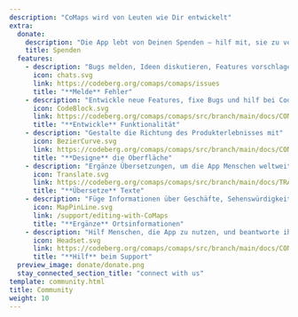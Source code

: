 ```yaml
---
description: "CoMaps wird von Leuten wie Dir entwickelt"
extra:
  donate:
    description: "Die App lebt von Deinen Spenden – hilf mit, sie zu verbessern"
    title: Spenden
  features:
    - description: "Bugs melden, Ideen diskutieren, Features vorschlagen"
      icon: chats.svg
      link: https://codeberg.org/comaps/comaps/issues
      title: "**Melde** Fehler"
    - description: "Entwickle neue Features, fixe Bugs und hilf bei Code Reviews"
      icon: CodeBlock.svg
      link: https://codeberg.org/comaps/comaps/src/branch/main/docs/CONTRIBUTING.md
      title: "**Entwickle** Funktionalität"
    - description: "Gestalte die Richtung des Produkterlebnisses mit"
      icon: BezierCurve.svg
      link: https://codeberg.org/comaps/comaps/src/branch/main/docs/CONTRIBUTING.md
      title: "**Designe** die Oberfläche"
    - description: "Ergänze Übersetzungen, um die App Menschen weltweit zugänglich zu machen"
      icon: Translate.svg
      link: https://codeberg.org/comaps/comaps/src/branch/main/docs/TRANSLATIONS.md
      title: "**Übersetze** Texte"
    - description: "Füge Informationen über Geschäfte, Sehenswürdigkeiten, Wanderwege und öffentliche Verkehrsmittel zu OpenStreetMap hinzu"
      icon: MapPinLine.svg
      link: /support/editing-with-CoMaps
      title: "**Ergänze** Ortsinformationen"
    - description: "Hilf Menschen, die App zu nutzen, und beantworte ihre Fragen"
      icon: Headset.svg
      link: https://codeberg.org/comaps/comaps/src/branch/main/docs/CONTRIBUTING.md
      title: "**Hilf** beim Support"
  preview_image: donate/donate.png
  stay_connected_section_title: "connect with us"
template: community.html
title: Community
weight: 10
---
```

